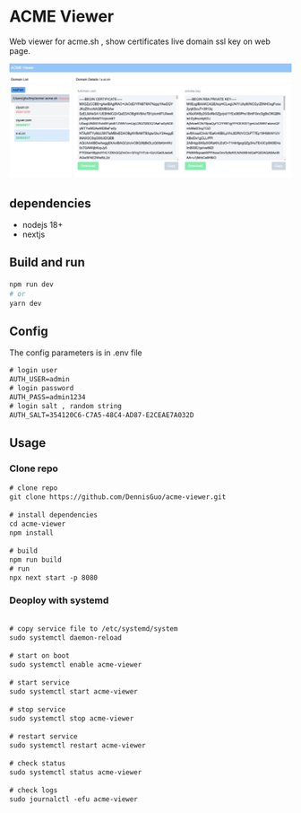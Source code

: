 
# ACME Viewer

Web viewer for acme.sh , show certificates live domain ssl key on web page.

<img src="./screen.jpg" width="600px" />

## dependencies

- nodejs 18+
- nextjs

## Build and run 

```bash
npm run dev
# or
yarn dev
```

## Config

The config parameters is in .env file 

```shell
# login user
AUTH_USER=admin
# login password
AUTH_PASS=admin1234
# login salt , random string 
AUTH_SALT=354120C6-C7A5-48C4-AD87-E2CEAE7A032D
```

## Usage  

### Clone repo

```shell
# clone repo
git clone https://github.com/DennisGuo/acme-viewer.git

# install dependencies
cd acme-viewer
npm install

# build
npm run build
# run 
npx next start -p 8080
```

### Deoploy with systemd

```shell

# copy service file to /etc/systemd/system
sudo systemctl daemon-reload

# start on boot
sudo systemctl enable acme-viewer

# start service
sudo systemctl start acme-viewer

# stop service
sudo systemctl stop acme-viewer

# restart service
sudo systemctl restart acme-viewer

# check status
sudo systemctl status acme-viewer

# check logs
sudo journalctl -efu acme-viewer

```